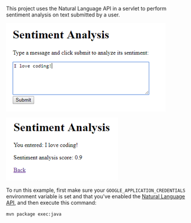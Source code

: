 This project uses the Natural Language API in a servlet to perform sentiment
analysis on text submitted by a user.

![sentiment analysis form](screenshot-1.png)

![sentiment analysis result](screenshot-2.png)

To run this example, first make sure your `GOOGLE_APPLICATION_CREDENTIALS`
environment variable is set and that you've enabled the
[Natural Language API](https://console.developers.google.com/apis/library/language.googleapis.com),
and then execute this command:

```bash
mvn package exec:java
```
